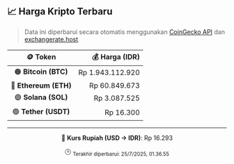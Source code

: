 

<!-- HARGA_KRIPTO -->
## 📈 Harga Kripto Terbaru

> Data ini diperbarui secara otomatis menggunakan [CoinGecko API](https://www.coingecko.com/) dan [exchangerate.host](https://exchangerate.host/)

<div align="center">

| 🪙 Token | 💰 Harga (IDR) |
|:------:|---------------:|
| 🟠 **Bitcoin (BTC)**   | Rp 1.943.112.920 |
| 🔵 **Ethereum (ETH)**  | Rp 60.849.673 |
| 🟣 **Solana (SOL)**    | Rp 3.087.525 |
| 🟢 **Tether (USDT)**   | Rp 16.300 |

---

💱 **Kurs Rupiah (USD → IDR)**: Rp 16.293

🕒 <sub>Terakhir diperbarui: 25/7/2025, 01.36.55</sub>

</div>
<!-- /HARGA_KRIPTO -->